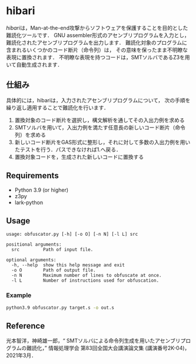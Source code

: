 # hibari

*hibari*は，Man-at-the-end攻撃からソフトウェアを保護することを目的とした難読化ツールです．
GNU assembler形式のアセンブリプログラムを入力とし，
難読化されたアセンブリプログラムを出力します．
難読化対象のプログラムに含まれるいくつかのコード断片（命令列）は，
その意味を保ったまま不明瞭な表現に置換されます．
不明瞭な表現を持つコードは，SMTソルバであるZ3を用いて自動生成されます．

## 仕組み
具体的には，hibariは，入力されたアセンブリプログラムについて，
次の手順を繰り返し適用することで難読化を行います．

1. 置換対象のコード断片を選択し，構文解析を通してその入出力例を求める
1. SMTソルバを用いて，入出力例を満たす任意長の新しいコード断片（命令列）を求める
1. 新しいコード断片をGAS形式に整形し，それに対して多数の入出力例を用いたテストを行う．パスできなければ1.へ戻る．
1. 置換対象コードを，生成された新しいコードに置換する

## Requirements
* Python 3.9 (or higher)
* z3py
* lark-python

## Usage
```
usage: obfuscator.py [-h] [-o O] [-n N] [-l L] src

positional arguments:
  src         Path of input file.

optional arguments:
  -h, --help  show this help message and exit
  -o O        Path of output file.
  -n N        Maximum number of lines to obfuscate at once.
  -l L        Number of instructions used for obfuscation.
```

### Example
```bash
python3.9 obfuscator.py target.s -o out.s
```

## Reference
光本智洋，神崎雄一郎，&ldquo; SMTソルバによる命令列生成を用いたアセンブリプログラムの難読化，&rdquo; 情報処理学会 第83回全国大会講演論文集 (講演番号2K-04)，2021年3月．
